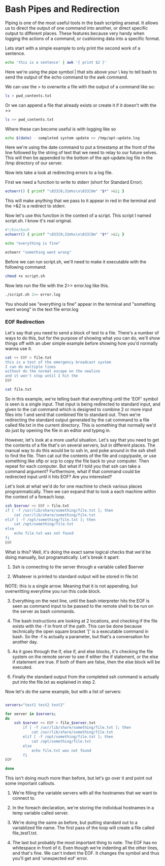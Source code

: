 # Bash Pipes and Redirection

Piping is one of the most useful tools in the bash scripting arsenal.  It allows us to direct the output of one command into another, or direct specific output to different places.  These features because very handy when logging the actions of a command, or cushioning data into a specific format.

Lets start with a simple example to only print the second work of a sentence.

```bash
echo 'this is a sentence' | awk '{ print $2 }'
```

Here we're using the pipe symbol | that sits above your \ key to tell bash to send the output of the echo command to the awk command.

We can use the > to overwrite a file with the output of a command like so:

```bash
ls > pwd_contents.txt
```

Or we can append a file that already exists or create it if it doesn't with the >>

```bash
ls >> pwd_contents.txt
```

Where these can become useful is with logging like so

```bash
echo $(date) - completed system update >> /tmp/apt-update.log
```

Here we're using the date command to put a timestamp at the front of the line followed by the string of text that we need to relay to our future selves.  This will then be appended to the bottom of the apt-update.log file in the /tmp directory of our server.

Now lets take a look at redirecting errors to a log file.

First we need a function to write to stderr (short for Standard Error).

```bash
echoerr() { printf "\033[0;31m%s\n\033[0m" "$*" >&2; }
```

This will make anything that we pass to it appear in red in the terminal and the >&2 is a redirect to stderr.

Now let's use this function in the context of a script.  This script I named script.sh.  I know it's real original.

```bash
#!/bin/bash
echoerr() { printf "\033[0;31m%s\n\033[0m" "$*" >&2; }

echo "everything is fine"

echoerr "something went wrong"
```

Before we can run script.sh, we'll need to make it executable with the following command:

```bash
chmod +x script.sh
```

Now lets run the file with the 2>> error.log like this.

```bash
./script.sh 2>> error.log
```

You should see "everything is fine" appear in the terminal and "something went wrong" in the text file error.log

### EOF Redirection

Let's say that you need to send a block of test to a file.
There's a number of ways to do this, but for the purpose of showing what you can do, we'll show things off with an uber simple example before showing how you'd normally wanna use it.

```bash
cat << EOF > file.txt
this is a test of the emergency broadcast system
I can do multiple lines
without do the normal escape on the newline
and it won't stop until I hit the
EOF

cat file.txt
```

So in this example, we're telling bash that everything until the 'EOF' symbol is seen is a single input.
That input is being redirected to standard input, and given to the cat command which is designed to combine 2 or more input files into 1 and send that combined file to standard out.
Then we're redirecting the standard output generated by the cat command to a file called file.txt in the current directory.
This is something that normally we'd do just by opening the file in an editor and typing in.

However, let's look at a more useful situation.
Let's say that you need to get the contents of a file that's on several servers, but in different places.
The manual way to do this would be to ssh in, and poke around in the ssh shell to find the file.
Then cat out the contents of the file and copy/paste, or use something like sftp or scp to copy the file back to your computer.
Then repeat for each computer.
But what if I told you that ssh can take a command argument?
Furthermore, what if that command could be redirected input until it hits EOF?
Are you interested?

Let's look at what we'd do for one machine to check various places programmatically.
Then we can expand that to look a each machine within the context of a foreach loop.

```bash
ssh $server << EOF > file.txt
if [ -f /usr/lib/share/something/file.txt ]; then
	cat /usr/lib/share/something/file.txt
elif [ -f /opt/something/file.txt ]; then
	cat /opt/something/file.txt
else
	echo file.txt was not found
fi
EOF
```

What is this?
Well, it's doing the exact same logical checks that we'd be doing manually, but programatically.
Let's break it apart:

1. Ssh is connecting to the server through a variable called $server

2. Whatever is printed to standard output will be stored in file.txt

NOTE: this is a single arrow.
Meaning that it is not appending, but overwritting everytime you run this code block.

3. Everything on the next line, until the bash interpreter hits the EOF is seen as command input to be passed to the remote shell to be run on the server as bash commands.

4. The bash instructions are looking at 2 locations, and checking if the file exists with the -f in front of the path.
This can be done because technically the open square bracket '[' is a executable command in bash.
So the -f is actually a parameter, but that's a conversation for another day.

5. As it goes through the if, else if, and else blocks, it's checking the file system on the remote server to see if either the if statement, or the else if statement are true.
If both of them are false, then the else block will be executed.

6. Finally the standard output from the completed ssh command is actually put into the file.txt as explained in step 2.


Now let's do the same example, but with a list of servers:

```bash

servers="test1 test2 test3"

for server in $servers;
do
	ssh $server << EOF > file_$server.txt
		if [ -f /usr/lib/share/something/file.txt ]; then
			cat /usr/lib/share/something/file.txt
		elif [ -f /opt/something/file.txt ]; then
			cat /opt/something/file.txt
		else
			echo file.txt was not found
		fi
EOF

done

```

This isn't doing much more than before, but let's go over it and point out some important callouts.

1. We're filling the variable servers with all the hostnames that we want to connect to.

2. In the foreach declaration, we're storing the individual hostnames in a temp variable called server.

3. We're doing the same as before, but putting standard out to a variablized file name.
The first pass of the loop will create a file called file_test1.txt.

4. The last but probably the most important thing to note.
The EOF has no whitespace in front of it.
Even though we're indenting all the other lines, and that's fine.
We can't indent the EOF.
It changes the symbol and thus you'll get and 'unexpected eof' error.


